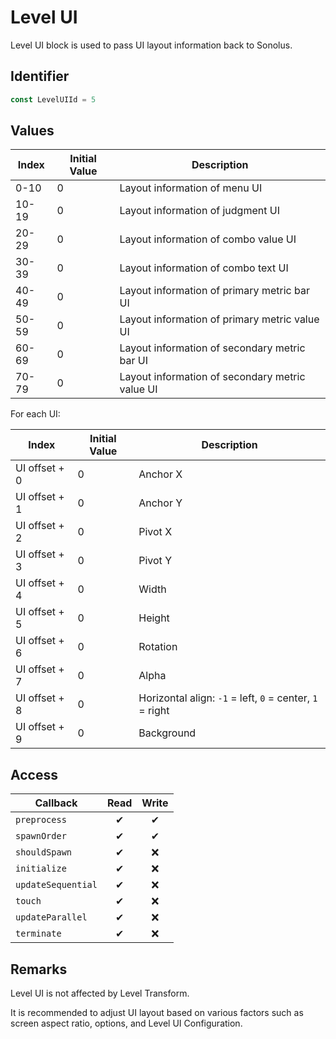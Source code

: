 # Level UI

Level UI block is used to pass UI layout information back to Sonolus.

## Identifier

```ts
const LevelUIId = 5
```

## Values

| Index | Initial Value | Description                                     |
| ----- | ------------- | ----------------------------------------------- |
| 0-10  | 0             | Layout information of menu UI                   |
| 10-19 | 0             | Layout information of judgment UI               |
| 20-29 | 0             | Layout information of combo value UI            |
| 30-39 | 0             | Layout information of combo text UI             |
| 40-49 | 0             | Layout information of primary metric bar UI     |
| 50-59 | 0             | Layout information of primary metric value UI   |
| 60-69 | 0             | Layout information of secondary metric bar UI   |
| 70-79 | 0             | Layout information of secondary metric value UI |

For each UI:

| Index         | Initial Value | Description                                              |
| ------------- | ------------- | -------------------------------------------------------- |
| UI offset + 0 | 0             | Anchor X                                                 |
| UI offset + 1 | 0             | Anchor Y                                                 |
| UI offset + 2 | 0             | Pivot X                                                  |
| UI offset + 3 | 0             | Pivot Y                                                  |
| UI offset + 4 | 0             | Width                                                    |
| UI offset + 5 | 0             | Height                                                   |
| UI offset + 6 | 0             | Rotation                                                 |
| UI offset + 7 | 0             | Alpha                                                    |
| UI offset + 8 | 0             | Horizontal align: `-1` = left, `0` = center, `1` = right |
| UI offset + 9 | 0             | Background                                               |

## Access

| Callback           | Read | Write |
| ------------------ | :--: | :---: |
| `preprocess`       |  ✔   |   ✔   |
| `spawnOrder`       |  ✔   |   ✔   |
| `shouldSpawn`      |  ✔   |  ❌   |
| `initialize`       |  ✔   |  ❌   |
| `updateSequential` |  ✔   |  ❌   |
| `touch`            |  ✔   |  ❌   |
| `updateParallel`   |  ✔   |  ❌   |
| `terminate`        |  ✔   |  ❌   |

## Remarks

Level UI is not affected by Level Transform.

It is recommended to adjust UI layout based on various factors such as screen aspect ratio, options, and Level UI Configuration.
